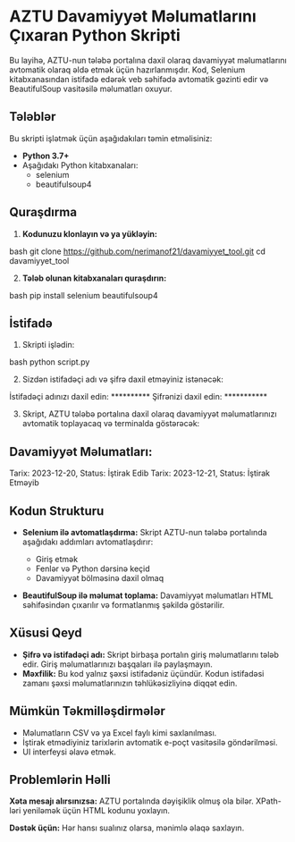 # AZTU Davamiyyət Məlumatlarını Çıxaran Python Skripti

Bu layihə, AZTU-nun tələbə portalına daxil olaraq davamiyyət məlumatlarını avtomatik olaraq əldə etmək üçün hazırlanmışdır. Kod, Selenium kitabxanasından istifadə edərək veb səhifədə avtomatik gəzinti edir və BeautifulSoup vasitəsilə məlumatları oxuyur.

## Tələblər

Bu skripti işlətmək üçün aşağıdakıları təmin etməlisiniz:

- **Python 3.7+**
- Aşağıdakı Python kitabxanaları:
  - selenium
  - beautifulsoup4


## Quraşdırma

1. **Kodunuzu klonlayın və ya yükləyin:**
   
bash
   git clone https://github.com/nerimanof21/davamiyyet_tool.git
   cd davamiyyet_tool


2. **Tələb olunan kitabxanaları quraşdırın:**
   
bash
   pip install selenium beautifulsoup4



## İstifadə

1. Skripti işlədin:
   
bash
   python script.py


2. Sizdən istifadəçi adı və şifrə daxil etməyiniz istənəcək:
   
İstifadəçi adınızı daxil edin: **********
   Şifrənizi daxil edin: ***********


3. Skript, AZTU tələbə portalına daxil olaraq davamiyyət məlumatlarınızı avtomatik toplayacaq və terminalda göstərəcək:
   
Davamiyyət Məlumatları:
   ------------------------------
   Tarix: 2023-12-20, Status: İştirak Edib
   Tarix: 2023-12-21, Status: İştirak Etməyib


## Kodun Strukturu

- **Selenium ilə avtomatlaşdırma:**
  Skript AZTU-nun tələbə portalında aşağıdakı addımları avtomatlaşdırır:
  - Giriş etmək
  - Fenlər və Python dərsinə keçid
  - Davamiyyət bölməsinə daxil olmaq

- **BeautifulSoup ilə məlumat toplama:**
  Davamiyyət məlumatları HTML səhifəsindən çıxarılır və formatlanmış şəkildə göstərilir.

## Xüsusi Qeyd

- **Şifrə və istifadəçi adı:** Skript birbaşa portalın giriş məlumatlarını tələb edir. Giriş məlumatlarınızı başqaları ilə paylaşmayın.
- **Məxfilik:** Bu kod yalnız şəxsi istifadəniz üçündür. Kodun istifadəsi zamanı şəxsi məlumatlarınızın təhlükəsizliyinə diqqət edin.

## Mümkün Təkmilləşdirmələr

- Məlumatların CSV və ya Excel faylı kimi saxlanılması.
- İştirak etmədiyiniz tarixlərin avtomatik e-poçt vasitəsilə göndərilməsi.
- UI interfeysi əlavə etmək.

## Problemlərin Həlli

**Xəta mesajı alırsınızsa:**
AZTU portalında dəyişiklik olmuş ola bilər. XPath-ləri yeniləmək üçün HTML kodunu yoxlayın.

**Dəstək üçün:**
Hər hansı sualınız olarsa, mənimlə əlaqə saxlayın.
